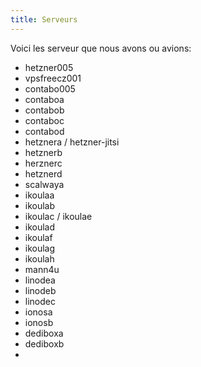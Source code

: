 ```yaml
---
title: Serveurs
---
```


Voici les serveur que nous avons ou avions:

* hetzner005
* vpsfreecz001
* contabo005
* contaboa
* contabob
* contaboc
* contabod
* hetznera / hetzner-jitsi
* hetznerb
* herznerc
* hetznerd
* scalwaya
* ikoulaa
* ikoulab
* ikoulac / ikoulae
* ikoulad
* ikoulaf
* ikoulag
* ikoulah
* mann4u
* linodea
* linodeb
* linodec
* ionosa
* ionosb
* dediboxa
* dediboxb
* 